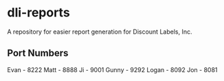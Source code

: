 # dli-reports
A repository for easier report generation for Discount Labels, Inc.

## Port Numbers

Evan - 8222
Matt - 8888
Ji - 9001
Gunny - 9292
Logan - 8092
Jon - 8081
